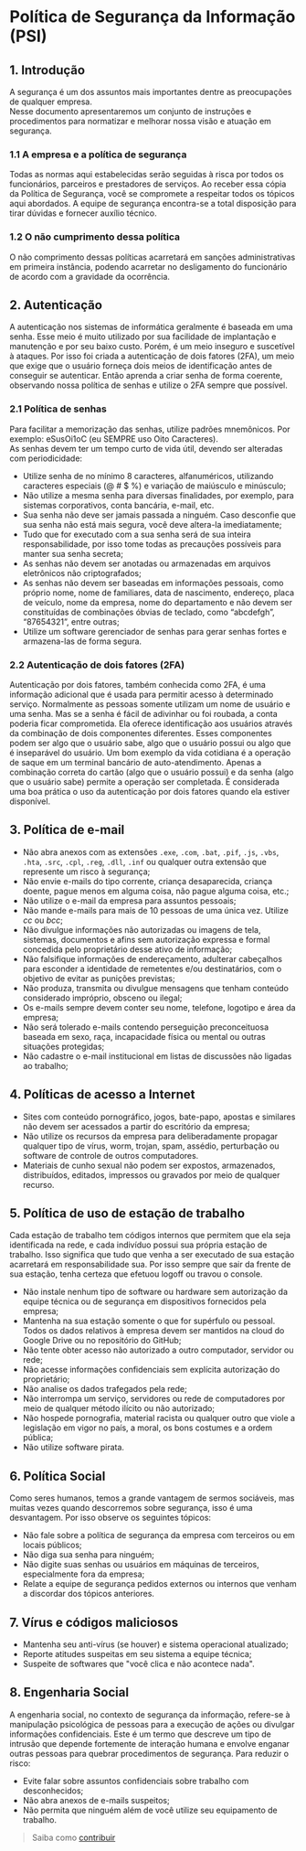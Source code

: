 # Política de Segurança da Informação (PSI)

## 1. Introdução

A segurança é um dos assuntos mais importantes dentre as preocupações de qualquer empresa.  
Nesse documento apresentaremos um conjunto de instruções e procedimentos para normatizar e melhorar nossa visão e atuação em segurança.

### 1.1 A empresa e a política de segurança

Todas as normas aqui estabelecidas serão seguidas à risca por todos os funcionários, parceiros e prestadores de serviços. Ao receber essa cópia da Política de Segurança, você se compromete a respeitar todos os tópicos aqui abordados. A equipe de segurança encontra-se a total disposição para tirar dúvidas e fornecer auxílio técnico.

### 1.2 O não cumprimento dessa política

O não comprimento dessas políticas acarretará em sanções administrativas em primeira instância, podendo acarretar no desligamento do funcionário de acordo com a gravidade da ocorrência.

## 2. Autenticação

A autenticação nos sistemas de informática geralmente é baseada em uma senha. Esse meio é muito utilizado por sua facilidade de implantação e manutenção e por seu baixo custo. Porém, é um meio inseguro e suscetível à ataques. Por isso foi criada a autenticação de dois fatores (2FA), um meio que exige que o usuário forneça dois meios de identificação antes de conseguir se autenticar.
Então aprenda a criar senha de forma coerente, observando nossa política de senhas e utilize o 2FA sempre que possível.

### 2.1 Política de senhas

Para facilitar a memorização das senhas, utilize padrões mnemônicos. Por exemplo: eSusOi1oC (eu SEMPRE uso Oito Caracteres).  
As senhas devem ter um tempo curto de vida útil, devendo ser alteradas com periodicidade:

- Utilize senha de no mínimo 8 caracteres, alfanuméricos, utilizando caracteres especiais (@ # $ %) e variação de maiúsculo e minúsculo;
- Não utilize a mesma senha para diversas finalidades, por exemplo, para sistemas corporativos, conta bancária, e-mail, etc.
- Sua senha não deve ser jamais passada a ninguém. Caso desconfie que sua senha não está mais segura, você deve altera-la imediatamente;
- Tudo que for executado com a sua senha será de sua inteira responsabilidade, por isso tome todas as precauções possíveis para manter sua senha secreta;
- As senhas não devem ser anotadas ou armazenadas em arquivos eletrônicos não criptografados;
- As senhas não devem ser baseadas em informações pessoais, como próprio nome, nome de familiares, data de nascimento, endereço, placa de veículo, nome da empresa, nome do departamento e não devem ser constituídas de combinações óbvias de teclado, como “abcdefgh”, “87654321”, entre outras;
- Utilize um software gerenciador de senhas para gerar senhas fortes e armazena-las de forma segura.

### 2.2 Autenticação de dois fatores (2FA)

Autenticação por dois fatores, também conhecida como 2FA, é uma informação adicional que é usada para permitir acesso à determinado serviço. Normalmente as pessoas somente utilizam um nome de usuário e uma senha. Mas se a senha é fácil de adivinhar ou foi roubada, a conta poderia ficar comprometida. Ela oferece identificação aos usuários através da combinação de dois componentes diferentes. Esses componentes podem ser algo que o usuário sabe, algo que o usuário possui ou algo que é inseparável do usuário. Um bom exemplo da vida cotidiana é a operação de saque em um terminal bancário de auto-atendimento. Apenas a combinação correta do cartão (algo que o usuário possui) e da senha (algo que o usuário sabe) permite a operação ser completada. É considerada uma boa prática o uso da autenticação por dois fatores quando ela estiver disponível.

## 3. Política de e-mail

- Não abra anexos com as extensões `.exe`, `.com`, `.bat`, `.pif`, `.js`, `.vbs`, `.hta`, `.src`, `.cpl`, `.reg`, `.dll`, `.inf` ou qualquer outra extensão que represente um risco à segurança;
- Não envie e-mails do tipo corrente, criança desaparecida, criança doente, pague menos em alguma coisa, não pague alguma coisa, etc.;
- Não utilize o e-mail da empresa para assuntos pessoais;
- Não mande e-mails para mais de 10 pessoas de uma única vez. Utilize *cc* ou *bcc*;
- Não divulgue informações não autorizadas ou imagens de tela, sistemas, documentos e afins sem autorização expressa e formal concedida pelo proprietário desse ativo de informação;
- Não falsifique informações de endereçamento, adulterar cabeçalhos para esconder a identidade de remetentes e/ou destinatários, com o objetivo de evitar as punições previstas;
- Não produza, transmita ou divulgue mensagens que tenham conteúdo considerado impróprio, obsceno ou ilegal;
- Os e-mails sempre devem conter seu nome, telefone, logotipo e área da empresa;
- Não será tolerado e-mails contendo perseguição preconceituosa baseada em sexo, raça, incapacidade física ou mental ou outras situações protegidas;
- Não cadastre o e-mail institucional em listas de discussões não ligadas ao trabalho;

## 4. Políticas de acesso a Internet

- Sites com conteúdo pornográfico, jogos, bate-papo, apostas e similares não devem ser acessados a partir do escritório da empresa;
- Não utilize os recursos da empresa para deliberadamente propagar qualquer tipo de vírus, worm, trojan, spam, assédio, perturbação ou software de controle de outros computadores.
- Materiais de cunho sexual não podem ser expostos, armazenados, distribuídos, editados, impressos ou gravados por meio de qualquer recurso.

## 5. Política de uso de estação de trabalho

Cada estação de trabalho tem códigos internos que permitem que ela seja identificada na rede, e cada indivíduo possui sua própria estação de trabalho. Isso significa que tudo que venha a ser executado de sua estação acarretará em responsabilidade sua. Por isso sempre que sair da frente de sua estação, tenha certeza que efetuou logoff ou travou o console.

- Não instale nenhum tipo de software ou hardware sem autorização da equipe técnica ou de segurança em dispositivos fornecidos pela empresa;
- Mantenha na sua estação somente o que for supérfulo ou pessoal. Todos os dados relativos à empresa devem ser mantidos na cloud do Google Drive ou no repositório do GitHub;
- Não tente obter acesso não autorizado a outro computador, servidor ou rede;
- Não acesse informações confidenciais sem explícita autorização do proprietário;
- Não analise os dados trafegados pela rede;
- Não interrompa um serviço, servidores ou rede de computadores por meio de qualquer método ilícito ou não autorizado;
- Não hospede pornografia, material racista ou qualquer outro que viole a legislação em vigor no país, a moral, os bons costumes e a ordem pública;
- Não utilize software pirata.

## 6. Política Social

Como seres humanos, temos a grande vantagem de sermos sociáveis, mas muitas vezes quando descorremos sobre segurança, isso é uma desvantagem. Por isso observe os seguintes tópicos:

- Não fale sobre a política de segurança da empresa com terceiros ou em locais públicos;
- Não diga sua senha para ninguém;
- Não digite suas senhas ou usuários em máquinas de terceiros, especialmente fora da empresa;
- Relate a equipe de segurança pedidos externos ou internos que venham a discordar dos tópicos anteriores.

## 7. Vírus e códigos maliciosos

- Mantenha seu anti-vírus (se houver) e sistema operacional atualizado;
- Reporte atitudes suspeitas em seu sistema a equipe técnica;
- Suspeite de softwares que "você clica e não acontece nada".

## 8. Engenharia Social

A engenharia social, no contexto de segurança da informação, refere-se à manipulação psicológica de pessoas para a execução de ações ou divulgar informações confidenciais. Este é um termo que descreve um tipo de intrusão que depende fortemente de interação humana e envolve enganar outras pessoas para quebrar procedimentos de segurança. Para reduzir o risco:

- Evite falar sobre assuntos confidenciais sobre trabalho com desconhecidos;
- Não abra anexos de e-mails suspeitos;
- Não permita que ninguém além de você utilize seu equipamento de trabalho.

> Saiba como [contribuir](/CONTRIB.md)
